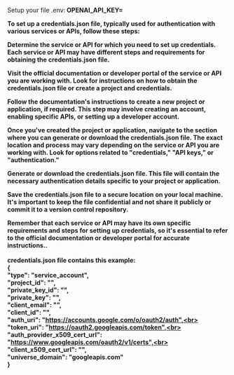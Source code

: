 Setup your file .env:<b>
OPENAI_API_KEY=

To set up a credentials.json file, typically used for authentication with various services or APIs, follow these steps:

Determine the service or API for which you need to set up credentials. Each service or API may have different steps and requirements for obtaining the credentials.json file.

Visit the official documentation or developer portal of the service or API you are working with. Look for instructions on how to obtain the credentials.json file or create a project and credentials.

Follow the documentation's instructions to create a new project or application, if required. This step may involve creating an account, enabling specific APIs, or setting up a developer account.

Once you've created the project or application, navigate to the section where you can generate or download the credentials.json file. The exact location and process may vary depending on the service or API you are working with. Look for options related to "credentials," "API keys," or "authentication."

Generate or download the credentials.json file. This file will contain the necessary authentication details specific to your project or application.

Save the credentials.json file to a secure location on your local machine. It's important to keep the file confidential and not share it publicly or commit it to a version control repository.

Remember that each service or API may have its own specific requirements and steps for setting up credentials, so it's essential to refer to the official documentation or developer portal for accurate instructions..
<br>
<br>
credentials.json file contains this example:<br>
{<br>
  "type": "service_account",<br>
  "project_id": "",<br>
  "private_key_id": "",<br>
  "private_key": "",<br>
  "client_email": "",<br>
  "client_id": "",<br>
  "auth_uri": "https://accounts.google.com/o/oauth2/auth",<br>
  "token_uri": "https://oauth2.googleapis.com/token",<br>
  "auth_provider_x509_cert_url": "https://www.googleapis.com/oauth2/v1/certs",<br>
  "client_x509_cert_url": "",<br>
  "universe_domain": "googleapis.com"<br>
}<br>
